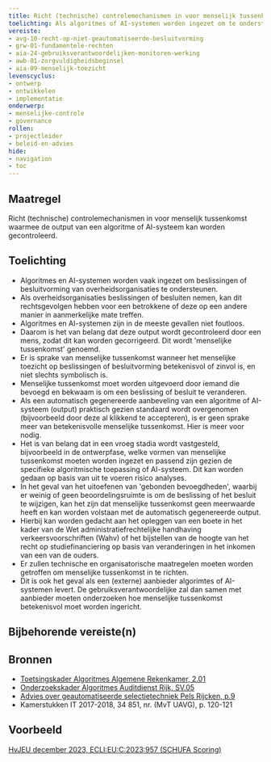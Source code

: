 ```yaml
---
title: Richt (technische) controlemechanismen in voor menselijk tussenkomst waarmee de output van een algoritme of AI-systeem kan worden gecontroleerd.
toelichting: Als algoritmes of AI-systemen worden ingezet om te ondersteunen bij het nemen van beslissingen en besluiten door overheidsorganisaties, kan het noodzakelijk zijn om menselijke tussenkomst in te richten om foutieve output te signaleren en te corrigeren. 
vereiste:
- avg-10-recht-op-niet-geautomatiseerde-besluitvorming
- grw-01-fundamentele-rechten
- aia-24-gebruiksverantwoordelijken-monitoren-werking
- awb-01-zorgvuldigheidsbeginsel
- aia-09-menselijk-toezicht
levenscyclus:
- ontwerp
- ontwikkelen
- implementatie
onderwerp:
- menselijke-controle
- governance
rollen:
- projectleider
- beleid-en-advies
hide:
- navigation
- toc
---
```


<!-- tags -->
## Maatregel
Richt (technische) controlemechanismen in voor menselijk tussenkomst waarmee de output van een algoritme of AI-systeem kan worden gecontroleerd.


## Toelichting

- Algoritmes en AI-systemen worden vaak ingezet om beslissingen of besluitvorming van overheidsorganisaties te ondersteunen.
- Als overheidsorganisaties beslissingen of besluiten nemen, kan dit rechtsgevolgen hebben voor een betrokkene of deze op een andere manier in aanmerkelijke mate treffen. 
- Algoritmes en AI-systemen zijn in de meeste gevallen niet foutloos. 
- Daarom is het van belang dat deze output wordt gecontroleerd door een mens, zodat dit kan worden gecorrigeerd. Dit wordt 'menselijke tussenkomst' genoemd. 
- Er is sprake van menselijke tussenkomst wanneer het menselijke toezicht op beslissingen of besluitvorming betekenisvol of zinvol is, en niet slechts symbolisch is.
- Menselijke tussenkomst moet worden uitgevoerd door iemand die bevoegd en bekwaam is om een beslissing of besluit te veranderen.
- Als een automatisch gegenereerde aanbeveling van een algoritme of AI-systeem (output) praktisch gezien standaard wordt overgenomen (bijvoorbeeld door deze al klikkend te accepteren), is er geen sprake meer van betekenisvolle menselijke tussenkomst. Hier is meer voor nodig.
- Het is van belang dat in een vroeg stadia wordt vastgesteld, bijvoorbeeld in de ontwerpfase, welke vormen van menselijke tussenkomst moeten worden ingezet en passend zijn gezien de specifieke algoritmische toepassing of AI-systeem. Dit kan worden gedaan op basis van uit te voeren risico analyses. 
- In het geval van het uitoefenen van 'gebonden bevoegdheden', waarbij er weinig of geen beoordelingsruimte is om de beslissing of het besluit te wijzigen, kan het zijn dat menselijke tussenkomst geen meerwaarde heeft en kan worden volstaan met de automatisch gegenereerde output.
- Hierbij kan worden gedacht aan het opleggen van een boete in het kader van de Wet administratiefrechtelijke handhaving
verkeersvoorschriften (Wahv) of het bijstellen van de hoogte van het recht op studiefinanciering op basis van veranderingen in het inkomen van een van de ouders.
- Er zullen technische en organisatorische maatregelen moeten worden getroffen om menselijke tussenkomst in te richten.
- Dit is ook het geval als een (externe) aanbieder algorimtes of AI-systemen levert. De gebruiksverantwoordelijke zal dan samen met aanbieder moeten onderzoeken hoe menselijke tussenkomst betekenisvol moet worden ingericht. 


## Bijbehorende vereiste(n)

<!-- list_vereisten_on_maatregelen_page -->

## Bronnen

- [Toetsingskader Algoritmes Algemene Rekenkamer, 2.01](https://www.rekenkamer.nl/onderwerpen/algoritmes/documenten/publicaties/2024/05/15/het-toetsingskader-aan-de-slag)
- [Onderzoekskader Algoritmes Auditdienst Rijk, SV.05](https://www.rijksoverheid.nl/documenten/rapporten/2023/07/11/onderzoekskader-algoritmes-adr-2023) 
- [Advies over geautomatiseerde selectietechniek Pels Rijcken, p.9](https://open.overheid.nl/documenten/6b5b5d5b-fdc1-4333-a11e-f89d3627a0f5/file)
- Kamerstukken IT 2017-2018, 34 851, nr. (MvT UAVG), p. 120-121 

## Voorbeeld

[HvJEU december 2023, ECLI:EU:C:2023:957 (SCHUFA Scoring)](https://curia.europa.eu/juris/document/document.jsf?text=&docid=280426&pageIndex=0&doclang=NL&mode=lst&dir=&occ=first&part=1&cid=7436066)



